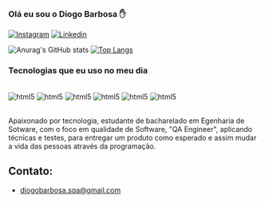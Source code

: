 
### Olá eu sou o Diogo Barbosa ✋


[![Instagram](https://img.shields.io/badge/Instagram-E4405F?style=for-the-badge&logo=instagram&logoColor=white)](https://www.instagram.com/dyogo.barbosa/)
[![Linkedin](https://img.shields.io/badge/LinkedIn-0077B5?style=for-the-badge&logo=linkedin&logoColor=white)](https://www.linkedin.com/in/diogo-barbosa-dos-santos-310904169/)

![Anurag's GitHub stats](https://github-readme-stats.vercel.app/api?username=DiogoQa&show_icons=true&theme=radical)
[![Top Langs](https://github-readme-stats.vercel.app/api/top-langs/?username=anuraghazra)](https://github.com/anuraghazra/github-readme-stats)

### Tecnologias que eu uso no meu dia

<div style="display: inline_block"><br/>
    <img alihn="" alt="html5" src="https://img.shields.io/badge/HTML5-E34F26?style=for-the-badge&logo=html5&logoColor=white" />
    <img alihn="" alt="html5" src="https://img.shields.io/badge/JavaScript-F7DF1E?style=for-the-badge&logo=javascript&logoColor=black" />
    <img alihn="" alt="html5" src="https://img.shields.io/badge/Node.js-43853D?style=for-the-badge&logo=node.js&logoColor=white" />
    <img alihn="" alt="html5" src="https://img.shields.io/badge/Java-ED8B00?style=for-the-badge&logo=openjdk&logoColor=white" />
    <img alihn="" alt="html5" src="https://img.shields.io/badge/Ruby-CC342D?style=for-the-badge&logo=ruby&logoColor=white"/>
    <img alihn="" alt="html5" src="https://img.shields.io/badge/MySQL-005C84?style=for-the-badge&logo=mysql&logoColor=white"/>
</div><br/>

Apaixonado por tecnologia, estudante de bacharelado em Egenharia de Sotware, com o foco em qualidade de Software, "QA Engineer", aplicando técnicas e testes, para entregar um produto como esperado e assim mudar a vida das pessoas através da programação.


## Contato: 

- diogobarbosa.sqa@gmail.com



